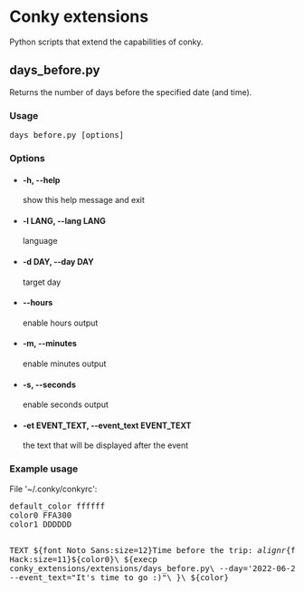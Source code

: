 <h1>Conky extensions</h1>
<p>Python scripts that extend the capabilities of conky.</p>


<h2>days_before.py</h2>
<p>Returns the number of days before the specified date (and time).</p>

<h3>Usage</h3>
<pre>days_before.py [options]</pre>

<h3>Options</h3>
<ul>
  <li>
    <h4>-h, --help</h4>
    <p>show this help message and exit</p>
  </li>
  <li>
    <h4>-l LANG, --lang LANG</h4>
    <p>language</p>
  </li>
  <li>
    <h4>-d DAY, --day DAY</h4>
    <p>target day</p>
  </li>
  <li>
    <h4>--hours</h4>
    <p>enable hours output</p>
  </li>
  <li>
    <h4>-m, --minutes</h4>
    <p>enable minutes output</p>
  </li>
  <li>
    <h4>-s, --seconds</h4>
    <p>enable seconds output</p>
  </li>
  <li>
    <h4>-et EVENT_TEXT, --event_text EVENT_TEXT</h4>
    <p>the text that will be displayed after the event</p>
  </li>
</ul>

<h3>Example usage</h3>
<p>File '~/.conky/conkyrc':</p>
<pre>
default_color ffffff
color0 FFA300
color1 DDDDDD

TEXT
${font Noto Sans:size=12}Time before the trip: ${alignr}${font Hack:size=11}${color0}\\
${execp conky_extensions/extensions/days_before.py\\
            --day='2022-06-22 04:00:00'\\
            --event_text="It's time to go :)"\\
}\\
${color}
</pre>
